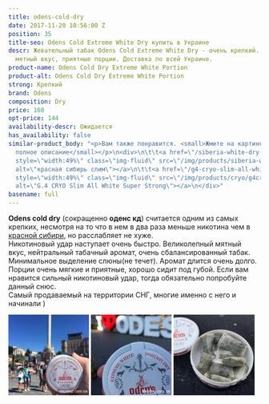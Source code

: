 ```yaml
---
title: odens-cold-dry
date: 2017-11-20 10:56:00 Z
position: 35
title-seo: Odens Cold Extreme White Dry купить в Украине
descr: Жевательный табак Odens Cold Extreme White Dry - очень крепкий. Великолепный
  мятный вкус, приятные порции. Доставка по всей Украине.
product-name: Odens Cold Dry Extreme White Portion
product-alt: Odens Cold Dry Extreme White Portion
strong: Крепкий
brand: Odens
composition: Dry
price: 160
opt-price: 144
availability-descr: Ожидается
has_availability: false
similar-product_body: "<p>Вам также понравится. <small>Жмите на картинки и читайте
  полное описание</small></p>\n<div>\n\t\t<a href=\"/siberia-white-dry-slim\"><img
  style=\"width:49%\" class=\"img-fluid\" src=\"/img/products/siberia-white-dry-slim/siberia-red-white-dry-slim.jpg\"
  alt=\"красная сибирь слим\"></a>\n\t\t<a href=\"/g4-cryo-slim-all-white-super-strong\"><img
  style=\"width:49%\" class=\"img-fluid\" src=\"/img/products/cryo/g4cryo-snus.jpg\"
  alt=\"G.4 CRYO Slim All White Super Strong\"></a>\n</div>"
basename: full
---
```


**Odens cold dry** (сокращенно **оденс кд**) считается одним из самых крепких, несмотря на то что в нем в два раза меньше никотина чем в [красной сибири](/siberia-white), но расслабляет не хуже. <br>
Никотиновый удар наступает очень быстро.
Великолепный мятный вкус, нейтральный табачный аромат, очень сбалансированный табак. Минимальное выделение слюны(не течет). Аромат длится очень долго. Порции очень мягкие и приятные, хорошо сидит под губой.
Если вам нравится сильный никотиновый удар, тогда обязательно попробуйте данный снюс.<br>
Самый продаваемый на территории СНГ, многие именно с него и начинали )
<div class="mb-3">
<img class="img-fluid" style="width:32%" src="/img/products/odens-cold-dry/snus-odens-cold-dry-kiev.jpg" alt="Снюс Оденс колд драй Киев">
<img class="img-fluid" style="width:32%" src="/img/products/odens-cold-dry/snus-odens-cold-dry-odessa.jpg" alt="Оденс колд драй снюс Одесса">
<img class="img-fluid" style="width:32%" src="/img/products/odens-cold-dry/snustop-odens-cd.jpg" alt="Odens Cold Extreme White Dry">
</div>